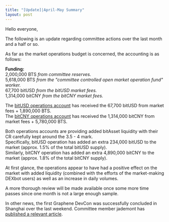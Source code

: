 ```yaml
---
title: "[Update]|April-May Summary"
layout: post
---
```


Hello everyone,

The following is an update regarding committee actions over the last month and a half or so.

As far as the market operations budget is concerned, the accounting is as follows:

**Funding:**  
2,000,000 BTS *from committee reserves.*  
5,618,000 BTS *from the "committee controlled open market operation fund" worker.*  
67,700 bitUSD *from the bitUSD market fees.*  
1,314,000 bitCNY *from the bitCNY market fees.*  

The [bitUSD operations account](https://wallet.bitshares.org/#/account/committee-usdoperator) has received the 67,700 bitUSD from market fees + 1,890,000 BTS.  
The [bitCNY operations account](https://wallet.bitshares.org/#/account/committee-cnytrader) has received the 1,314,000 bitCNY from market fees + 5,780,000 BTS.

Both operations accounts are providing added bitAsset liquidity with their CR carefully kept around the 3.5 - 4 mark.  
Specifically, bitUSD operation has added an extra 234,000 bitUSD to the market (approx. 1.5% of the total bitUSD supply).  
Similarly, bitCNY operation has added an extra 4,890,000 bitCNY to the market (approx. 1.8% of the total bitCNY supply).

At first glance, the operations appear to have had a positive effect on the market with added liquidity (combined with the efforts of the market-making DEXbot users) as well as an increase in daily volumes.

A more thorough review will be made available once some more time passes since one month is not a large enough sample.

In other news, the first Graphene DevCon was successfully concluded in Shanghai over the last weekend. Committee member jademont has [published a relevant article](https://steemit.com/graphene/@jademont/global-graphene-blockchain-devcon-is-successfully-concluded).
